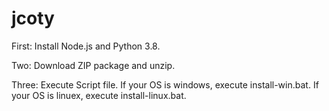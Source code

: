 # jcoty


First:
Install Node.js and Python 3.8.

Two:
Download ZIP package and unzip.

Three:
Execute Script file.
If your OS is windows, execute install-win.bat.
If your OS is linuex, execute install-linux.bat.

